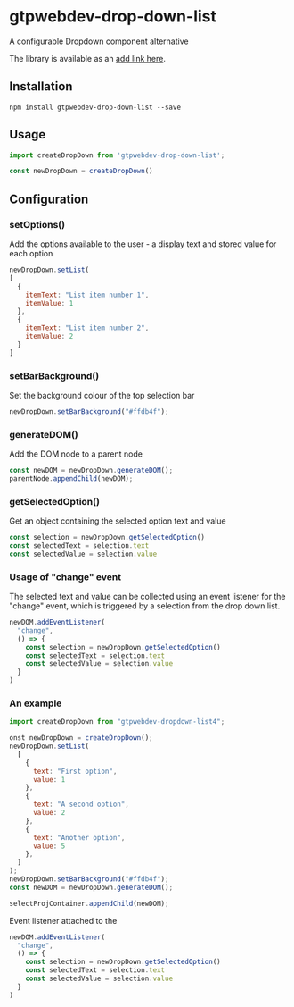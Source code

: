 # gtpwebdev-drop-down-list

A configurable Dropdown component alternative


The library is available as an [add link here](https://addlinkhere).

## Installation

```
npm install gtpwebdev-drop-down-list --save
```

## Usage

```javascript
import createDropDown from 'gtpwebdev-drop-down-list';

const newDropDown = createDropDown()
```

## Configuration

### setOptions()

Add the options available to the user - a display text and stored value for each option

```javascript
newDropDown.setList(
[
  {
    itemText: "List item number 1",
    itemValue: 1
  },
  {
    itemText: "List item number 2",
    itemValue: 2
  }
]
```

### setBarBackground()

Set the background colour of the top selection bar
```javascript
newDropDown.setBarBackground("#ffdb4f");
```

### generateDOM()

Add the DOM node to a parent node
```javascript
const newDOM = newDropDown.generateDOM();
parentNode.appendChild(newDOM);
```

### getSelectedOption()

Get an object containing the selected option text and value
```js
const selection = newDropDown.getSelectedOption()
const selectedText = selection.text
const selectedValue = selection.value
```

### Usage of "change" event

The selected text and value can be collected using an event listener for the "change" event, which is triggered by a selection from the drop down list.
```js
newDOM.addEventListener(
  "change",
  () => {
    const selection = newDropDown.getSelectedOption()
    const selectedText = selection.text
    const selectedValue = selection.value
  }
)
```


### An example

```js
import createDropDown from "gtpwebdev-dropdown-list4";

onst newDropDown = createDropDown();
newDropDown.setList(
  [
    {
      text: "First option",
      value: 1
    },
    {
      text: "A second option",
      value: 2
    },
    {
      text: "Another option",
      value: 5
    },
  ]
);
newDropDown.setBarBackground("#ffdb4f");
const newDOM = newDropDown.generateDOM();

selectProjContainer.appendChild(newDOM);
```

Event listener attached to the 
```js
newDOM.addEventListener(
  "change",
  () => {
    const selection = newDropDown.getSelectedOption()
    const selectedText = selection.text
    const selectedValue = selection.value
  }
)
```